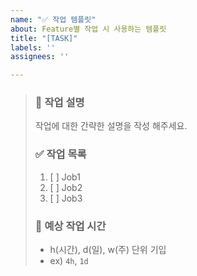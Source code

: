 ```yaml
---
name: "✅ 작업 템플릿"
about: Feature별 작업 시 사용하는 템플릿
title: "[TASK]"
labels: ''
assignees: ''

---
```


> ### 💬 작업 설명
> 작업에 대한 간략한 설명을 작성 해주세요.
>
> ### ✅ 작업 목록
> 1. [ ]  Job1
> 2. [ ]  Job2
> 3. [ ]  Job3
> 
> ### 💭 예상 작업 시간
> 
> * h(시간), d(일), w(주) 단위 기입
> * ex) `4h`, `1d`
